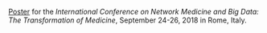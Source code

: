 [Poster](http://http://bit.ly/INMposter) for the *International
Conference on Network Medicine and Big Data: The Transformation of
Medicine*, September 24-26, 2018 in Rome, Italy.

